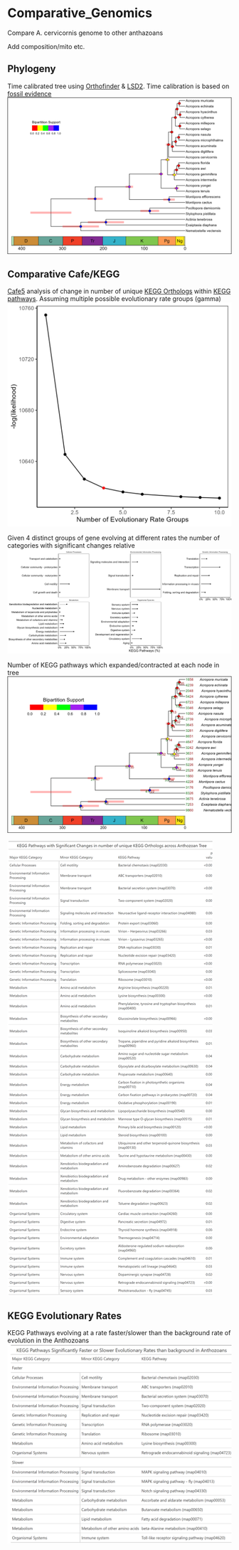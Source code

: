 # Comparative_Genomics
 Compare A. cervicornis genome to other anthazoans

Add composition/mito etc.

## Phylogeny
Time calibrated tree using [Orthofinder](https://github.com/davidemms/OrthoFinder) & [LSD2](https://github.com/tothuhien/lsd2). Time calibration is based on [fossil evidence](Data/fossil_estimates.txt)
![image info](Results/time_tree.png)

## Comparative Cafe/KEGG
[Cafe5](https://github.com/hahnlab/CAFE5) analysis of change in number of unique [KEGG Orthologs](https://www.genome.jp/kegg/ko.html) within [KEGG pathways](https://www.genome.jp/kegg/pathway.html). Assuming multiple possible evolutionary rate groups (gamma)
![image info](Results/number_gamma_categories.png)

Given 4 distinct groups of gene evolving at different rates the number of categories with significant changes relative
![image info](Results/significant_change_pathways.png)

Number of KEGG pathways which expanded/contracted at each node in tree
![image info](Results/cafe_time_tree.png)

[![image info](Results/significantly_evolving_pathways.png)](Results/significantly_evolving_pathways.pdf)

## KEGG Evolutionary Rates
KEGG Pathways evolving at a rate faster/slower than the background rate of evolution in the Anthozoans
[![image info](Results/differential_evolutionary_rate.png)](Results/differential_evolutionary_rate.pdf)
